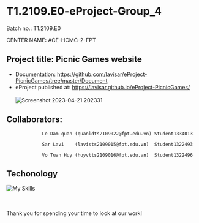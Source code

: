 # T1.2109.E0-eProject-Group_4
Batch no.: T1.2109.E0

CENTER NAME: ACE-HCMC-2-FPT

## Project title: Picnic Games website
* Documentation: https://github.com/lavisar/eProject-PicnicGames/tree/master/Document
* eProject published at: https://lavisar.github.io/eProject-PicnicGames/
<br/> <br/>
![Screenshot 2023-04-21 202331](https://user-images.githubusercontent.com/67550867/233647115-ef326501-f519-4eac-a50e-b58f2813a0d6.png)

## Collaborators: 

                 Le Dam quan (quanldts2109022@fpt.edu.vn) Student1334013

                 Sar Lavi    (lavists2109015@fpt.edu.vn)  Student1322493
                 
                 Vo Tuan Huy (huyvtts2109016@fpt.edu.vn)  Student1322496
                 

## Techonology
![My Skills](https://skillicons.dev/icons?i=html,css,js,jquery,bootstrap)

<br/><br/>
Thank you for spending your time to look at our work!
